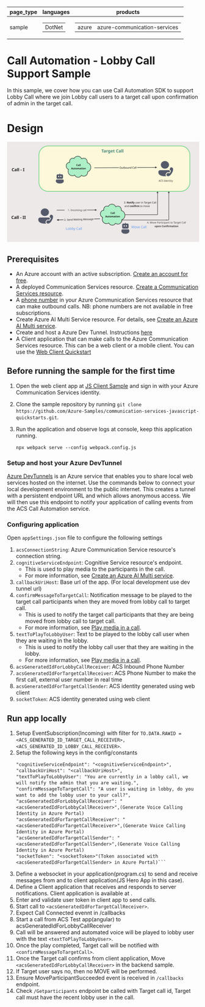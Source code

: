 | page_type | languages                               | products                                                                    |
| --------- | --------------------------------------- | --------------------------------------------------------------------------- |
| sample    | <table><tr><td>DotNet</tr></td></table> | <table><tr><td>azure</td><td>azure-communication-services</td></tr></table> |

# Call Automation - Lobby Call Support Sample

In this sample, we cover how you can use Call Automation SDK to support Lobby Call where we join Lobby call users to a target call upon confirmation of admin in the target call.

# Design


![Lobby Call Support](./Resources/Lobby_Call_Support_Scenario.jpg)

## Prerequisites

- An Azure account with an active subscription. [Create an account for free](https://azure.microsoft.com/free/?WT.mc_id=A261C142F).
- A deployed Communication Services resource. [Create a Communication Services resource](https://docs.microsoft.com/azure/communication-services/quickstarts/create-communication-resource).
- A [phone number](https://learn.microsoft.com/en-us/azure/communication-services/quickstarts/telephony/get-phone-number) in your Azure Communication Services resource that can make outbound calls. NB: phone numbers are not available in free subscriptions.
- Create Azure AI Multi Service resource. For details, see [Create an Azure AI Multi service](https://learn.microsoft.com/en-us/azure/cognitive-services/cognitive-services-apis-create-account).
- Create and host a Azure Dev Tunnel. Instructions [here](https://learn.microsoft.com/en-us/azure/developer/dev-tunnels/get-started)
- A Client application that can make calls to the Azure Communication Services resource. This can be a web client or a mobile client. You can use the [Web Client Quickstart](https://github.com/Azure-Samples/communication-services-javascript-quickstarts/tree/users/v-kuppu/LobbyCallConfirmSample)

## Before running the sample for the first time

1. Open the web client app at [JS Client Sample](https://github.com/Azure-Samples/communication-services-javascript-quickstarts/tree/users/v-kuppu/LobbyCallConfirmSample) and sign in with your Azure Communication Services identity.
2. Clone the sample repository by running `git clone https://github.com/Azure-Samples/communication-services-javascript-quickstarts.git`.
3. Run the application and observe logs at console, keep this application running.

    ```
    npx webpack serve --config webpack.config.js
    ```

### Setup and host your Azure DevTunnel

[Azure DevTunnels](https://learn.microsoft.com/en-us/azure/developer/dev-tunnels/overview) is an Azure service that enables you to share local web services hosted on the internet. Use the commands below to connect your local development environment to the public internet. This creates a tunnel with a persistent endpoint URL and which allows anonymous access. We will then use this endpoint to notify your application of calling events from the ACS Call Automation service.

### Configuring application

Open `appSettings.json` file to configure the following settings

1. `acsConnectionString`: Azure Communication Service resource's connection string.
2. `cognitiveServiceEndpoint`: Cognitive Service resource's endpoint.
   - This is used to play media to the participants in the call.
   - For more information, see [Create an Azure AI Multi service](https://learn.microsoft.com/en-us/azure/cognitive-services/cognitive-services-apis-create-account).
3. `callbackUriHost`: Base url of the app. (For local development use dev tunnel url)
4. `confirmMessageToTargetCall`: Notification message to be played to the target call participants when they are moved from lobby call to target call.
   - This is used to notify the target call participants that they are being moved from lobby call to target call.
   - For more information, see [Play media in a call](https://learn.microsoft.com/en-us/azure/communication-services/concepts/calls/play-media).
5. `textToPlayToLobbyUser`: Text to be played to the lobby call user when they are waiting in the lobby.
   - This is used to notify the lobby call user that they are waiting in the lobby.
   - For more information, see [Play media in a call](https://learn.microsoft.com/en-us/azure/communication-services/concepts/calls/play-media).
6. `acsGeneratedIdForLobbyCallReceiver`: ACS Inbound Phone Number
7. `acsGeneratedIdForTargetCallReceiver`: ACS Phone Number to make the first call, external user number in real time
8. `acsGeneratedIdForTargetCallSender`: ACS identity generated using web client
9. `socketToken`: ACS identity generated using web client

## Run app locally

1. Setup EventSubscription(Incoming) with filter for `TO.DATA.RAWID = <ACS_GENERATED_ID_TARGET_CALL_RECEIVER>, <ACS_GENERATED_ID_LOBBY_CALL_RECEIVER>`.
2. Setup the following keys in the config/constants
	 ```"acsConnectionString": "<acsConnectionString>",
	 "cognitiveServiceEndpoint": "<cognitiveServiceEndpoint>",
	 "callbackUriHost": "<callbackUriHost>",
	 "textToPlayToLobbyUser": "You are currently in a lobby call, we will notify the admin that you are waiting.",
	 "confirmMessageToTargetCall": "A user is waiting in lobby, do you want to add the lobby user to your call?",
	 "acsGeneratedIdForLobbyCallReceiver": "<acsGeneratedIdForLobbyCallReceiver>",(Generate Voice Calling Identity in Azure Portal)
	 "acsGeneratedIdForTargetCallReceiver": "<acsGeneratedIdForTargetCallReceiver>",(Generate Voice Calling Identity in Azure Portal)
	 "acsGeneratedIdForTargetCallSender": "<acsGeneratedIdForTargetCallSender>",(Generate Voice Calling Identity in Azure Portal)
	 "socketToken": "<socketToken>"(Token associated with <acsGeneratedIdForTargetCallSender> in Azure Portal)```
3. Define a websocket in your application(program.cs) to send and receive messages from and to client application(JS Hero App in this case).
4. Define a Client application that receives and responds to server notifications. Client application is available at <url>.
5. Enter and validate user token in client app to send calls.
6. Start call to `<acsGeneratedIdForTargetCallReceiver>`.
7. Expect Call Connected evennt in /callbacks
8. Start a call from ACS Test app(angular) to acsGeneratedIdForLobbyCallReceiver
9. Call will be answered and automated voice will be played to lobby user with the text `<textToPlayToLobbyUser>`. 
10. Once the play completed, Target call will be notified with `<confirmMessageToTargetCall>`.
11. Once the Target call confirms from client application, Move `<acsGeneratedIdForLobbyCallReceiver>` in the backend sample.
12. If Target user says no, then no MOVE will be performed.
13. Ensure MoveParticipantSucceeded event is received in `/callbacks` endpoint.
14. Check `/Getparticipants` endpoint be called with Target call id, Target call must have the recent lobby user in the call.